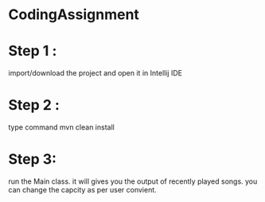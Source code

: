 # CodingAssignment

# Step 1 : 
import/download the project and open it in Intellij IDE 

# Step 2 : 
type command mvn clean install 

# Step 3: 
run the Main class. it will gives you the output of recently played songs. you can change the capcity as per user convient. 
